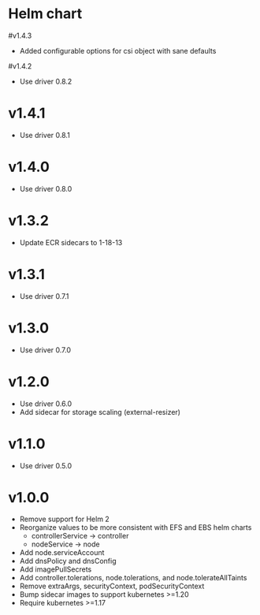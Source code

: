 # Helm chart
#v1.4.3
* Added configurable options for csi object with sane defaults

#v1.4.2
* Use driver 0.8.2

# v1.4.1
* Use driver 0.8.1

# v1.4.0
* Use driver 0.8.0

# v1.3.2
* Update ECR sidecars to 1-18-13

# v1.3.1
* Use driver 0.7.1

# v1.3.0
* Use driver 0.7.0

# v1.2.0
* Use driver 0.6.0
* Add sidecar for storage scaling (external-resizer)

# v1.1.0
* Use driver 0.5.0

# v1.0.0
* Remove support for Helm 2
* Reorganize values to be more consistent with EFS and EBS helm charts
  * controllerService -> controller
  * nodeService -> node
* Add node.serviceAccount
* Add dnsPolicy and dnsConfig
* Add imagePullSecrets
* Add controller.tolerations, node.tolerations, and node.tolerateAllTaints
* Remove extraArgs, securityContext, podSecurityContext 
* Bump sidecar images to support kubernetes >=1.20
* Require kubernetes >=1.17
